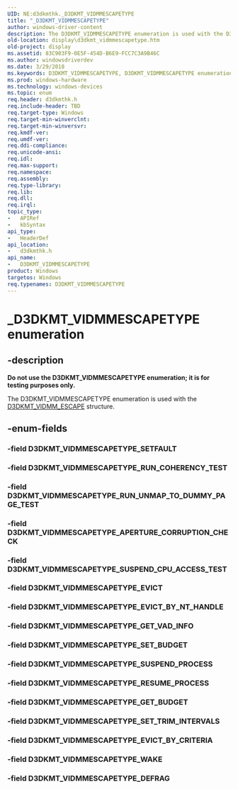 ```yaml
---
UID: NE:d3dkmthk._D3DKMT_VIDMMESCAPETYPE
title: "_D3DKMT_VIDMMESCAPETYPE"
author: windows-driver-content
description: The D3DKMT_VIDMMESCAPETYPE enumeration is used with the D3DKMT_VIDMM_ESCAPE structure.
old-location: display\d3dkmt_vidmmescapetype.htm
old-project: display
ms.assetid: 83C903F9-0E5F-454D-B6E9-FCC7C3A9B46C
ms.author: windowsdriverdev
ms.date: 3/29/2018
ms.keywords: D3DKMT_VIDMMESCAPETYPE, D3DKMT_VIDMMESCAPETYPE enumeration [Display Devices], D3DKMT_VIDMMESCAPETYPE_APERTURE_CORRUPTION_CHECK, D3DKMT_VIDMMESCAPETYPE_EVICT, D3DKMT_VIDMMESCAPETYPE_EVICT_BY_CRITERIA, D3DKMT_VIDMMESCAPETYPE_EVICT_BY_NT_HANDLE, D3DKMT_VIDMMESCAPETYPE_GET_BUDGET, D3DKMT_VIDMMESCAPETYPE_GET_VAD_INFO, D3DKMT_VIDMMESCAPETYPE_RESUME_PROCESS, D3DKMT_VIDMMESCAPETYPE_RUN_COHERENCY_TEST, D3DKMT_VIDMMESCAPETYPE_RUN_UNMAP_TO_DUMMY_PAGE_TEST, D3DKMT_VIDMMESCAPETYPE_SETFAULT, D3DKMT_VIDMMESCAPETYPE_SET_BUDGET, D3DKMT_VIDMMESCAPETYPE_SET_TRIM_INTERVALS, D3DKMT_VIDMMESCAPETYPE_SUSPEND_CPU_ACCESS_TEST, D3DKMT_VIDMMESCAPETYPE_SUSPEND_PROCESS, _D3DKMT_VIDMMESCAPETYPE, d3dkmthk/D3DKMT_VIDMMESCAPETYPE, d3dkmthk/D3DKMT_VIDMMESCAPETYPE_APERTURE_CORRUPTION_CHECK, d3dkmthk/D3DKMT_VIDMMESCAPETYPE_EVICT, d3dkmthk/D3DKMT_VIDMMESCAPETYPE_EVICT_BY_CRITERIA, d3dkmthk/D3DKMT_VIDMMESCAPETYPE_EVICT_BY_NT_HANDLE, d3dkmthk/D3DKMT_VIDMMESCAPETYPE_GET_BUDGET, d3dkmthk/D3DKMT_VIDMMESCAPETYPE_GET_VAD_INFO, d3dkmthk/D3DKMT_VIDMMESCAPETYPE_RESUME_PROCESS, d3dkmthk/D3DKMT_VIDMMESCAPETYPE_RUN_COHERENCY_TEST, d3dkmthk/D3DKMT_VIDMMESCAPETYPE_RUN_UNMAP_TO_DUMMY_PAGE_TEST, d3dkmthk/D3DKMT_VIDMMESCAPETYPE_SETFAULT, d3dkmthk/D3DKMT_VIDMMESCAPETYPE_SET_BUDGET, d3dkmthk/D3DKMT_VIDMMESCAPETYPE_SET_TRIM_INTERVALS, d3dkmthk/D3DKMT_VIDMMESCAPETYPE_SUSPEND_CPU_ACCESS_TEST, d3dkmthk/D3DKMT_VIDMMESCAPETYPE_SUSPEND_PROCESS, display.d3dkmt_vidmmescapetype
ms.prod: windows-hardware
ms.technology: windows-devices
ms.topic: enum
req.header: d3dkmthk.h
req.include-header: TBD
req.target-type: Windows
req.target-min-winverclnt: 
req.target-min-winversvr: 
req.kmdf-ver: 
req.umdf-ver: 
req.ddi-compliance: 
req.unicode-ansi: 
req.idl: 
req.max-support: 
req.namespace: 
req.assembly: 
req.type-library: 
req.lib: 
req.dll: 
req.irql: 
topic_type:
-	APIRef
-	kbSyntax
api_type:
-	HeaderDef
api_location:
-	d3dkmthk.h
api_name:
-	D3DKMT_VIDMMESCAPETYPE
product: Windows
targetos: Windows
req.typenames: D3DKMT_VIDMMESCAPETYPE
---
```


# _D3DKMT_VIDMMESCAPETYPE enumeration


## -description


<b>Do not use the D3DKMT_VIDMMESCAPETYPE enumeration; it is for testing purposes only.</b>

The D3DKMT_VIDMMESCAPETYPE enumeration is used with the <a href="https://msdn.microsoft.com/library/windows/hardware/ff548410">D3DKMT_VIDMM_ESCAPE</a> structure.


## -enum-fields




### -field D3DKMT_VIDMMESCAPETYPE_SETFAULT


### -field D3DKMT_VIDMMESCAPETYPE_RUN_COHERENCY_TEST


### -field D3DKMT_VIDMMESCAPETYPE_RUN_UNMAP_TO_DUMMY_PAGE_TEST


### -field D3DKMT_VIDMMESCAPETYPE_APERTURE_CORRUPTION_CHECK


### -field D3DKMT_VIDMMESCAPETYPE_SUSPEND_CPU_ACCESS_TEST


### -field D3DKMT_VIDMMESCAPETYPE_EVICT


### -field D3DKMT_VIDMMESCAPETYPE_EVICT_BY_NT_HANDLE


### -field D3DKMT_VIDMMESCAPETYPE_GET_VAD_INFO


### -field D3DKMT_VIDMMESCAPETYPE_SET_BUDGET


### -field D3DKMT_VIDMMESCAPETYPE_SUSPEND_PROCESS


### -field D3DKMT_VIDMMESCAPETYPE_RESUME_PROCESS


### -field D3DKMT_VIDMMESCAPETYPE_GET_BUDGET


### -field D3DKMT_VIDMMESCAPETYPE_SET_TRIM_INTERVALS


### -field D3DKMT_VIDMMESCAPETYPE_EVICT_BY_CRITERIA


### -field D3DKMT_VIDMMESCAPETYPE_WAKE


### -field D3DKMT_VIDMMESCAPETYPE_DEFRAG



